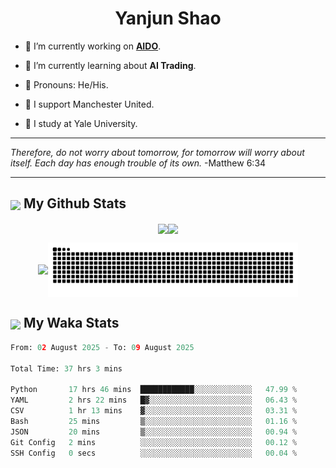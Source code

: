 

<h1 align="center">Yanjun Shao</h1>

- 🐒 I’m currently working on **[AIDO](https://github.com/genbio-ai/AIDO)**.

- 🦧 I’m currently learning about **AI Trading**.

- 🦍 Pronouns: He/His.

- 👹 I support Manchester United.

- 🐶 I study at Yale University.

---

<i> Therefore, do not worry about tomorrow, for tomorrow will worry about itself. Each day has enough trouble of its own. </i> -Matthew 6:34

---

<h2><img src="https://emojis.slackmojis.com/emojis/images/1579216111/7550/pikachu_wave.gif?1579216111" align="center" width="28" /> My Github Stats</h2>

<p align="center"><img align="center" src = "https://github-readme-stats.vercel.app/api?username=super-dainiu&show_icons=true&count_private=true&theme=tokyonight&hide=issues&line_height=30" width="400px"><img align="center" src = "https://github-readme-streak-stats.herokuapp.com/?user=super-dainiu&theme=tokyonight" width="400px"></p>

<p align="center"><img align="center" width="400px" src="https://github-readme-stats.vercel.app/api/top-langs/?username=super-dainiu&layout=compact&theme=tokyonight&hide=html,tex,jupyter%20notebook"><img align="center" width="400px" src="https://github.com/super-dainiu/super-dainiu/blob/output/github-contribution-grid-snake.svg"></p>

<h2><img src="https://emojis.slackmojis.com/emojis/images/1579216111/7550/pikachu_wave.gif?1579216111" align="center" width="28" /> My Waka Stats</h2>

<!--START_SECTION:waka-->

```python
From: 02 August 2025 - To: 09 August 2025

Total Time: 37 hrs 3 mins

Python       17 hrs 46 mins  ████████████░░░░░░░░░░░░░   47.99 %
YAML         2 hrs 22 mins   █▓░░░░░░░░░░░░░░░░░░░░░░░   06.43 %
CSV          1 hr 13 mins    ▓░░░░░░░░░░░░░░░░░░░░░░░░   03.31 %
Bash         25 mins         ▒░░░░░░░░░░░░░░░░░░░░░░░░   01.16 %
JSON         20 mins         ▒░░░░░░░░░░░░░░░░░░░░░░░░   00.94 %
Git Config   2 mins          ░░░░░░░░░░░░░░░░░░░░░░░░░   00.12 %
SSH Config   0 secs          ░░░░░░░░░░░░░░░░░░░░░░░░░   00.04 %
```

<!--END_SECTION:waka-->
